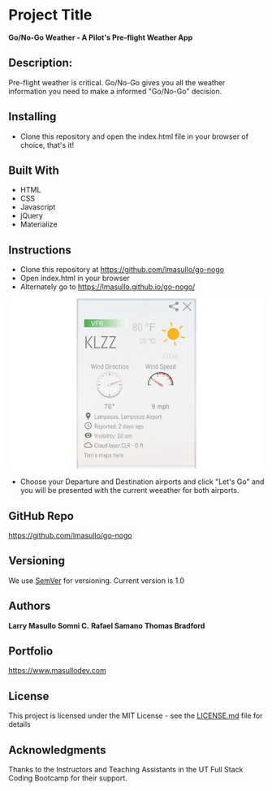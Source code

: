 # Project Title

**Go/No-Go Weather - A Pilot's Pre-flight Weather App**

## Description:

Pre-flight weather is critical. Go/No-Go gives you all the weather information you need to make a informed "Go/No-Go" decision.

## Installing

* Clone this repository and open the index.html file in your browser of choice, that's it!

## Built With

* HTML
* CSS
* Javascript
* jQuery
* Materialize

## Instructions

* Clone this repository at https://github.com/lmasullo/go-nogo
* Open index.html in your browser
* Alternately go to https://lmasullo.github.io/go-nogo/


![alt text](assets/images/gonogo.png "Home Page")

* Choose your Departure and Destination airports and click "Let's Go" and you will be presented with the current weeather for both airports.

## GitHub Repo
https://github.com/lmasullo/go-nogo

## Versioning

We use [SemVer](http://semver.org/) for versioning. 
Current version is 1.0

## Authors

**Larry Masullo**
**Somni C.**
**Rafael Samano**
**Thomas Bradford**


## Portfolio
https://www.masullodev.com

## License

This project is licensed under the MIT License - see the [LICENSE.md](LICENSE.md) file for details

## Acknowledgments

Thanks to the Instructors and Teaching Assistants in the UT Full Stack Coding Bootcamp for their support. 
